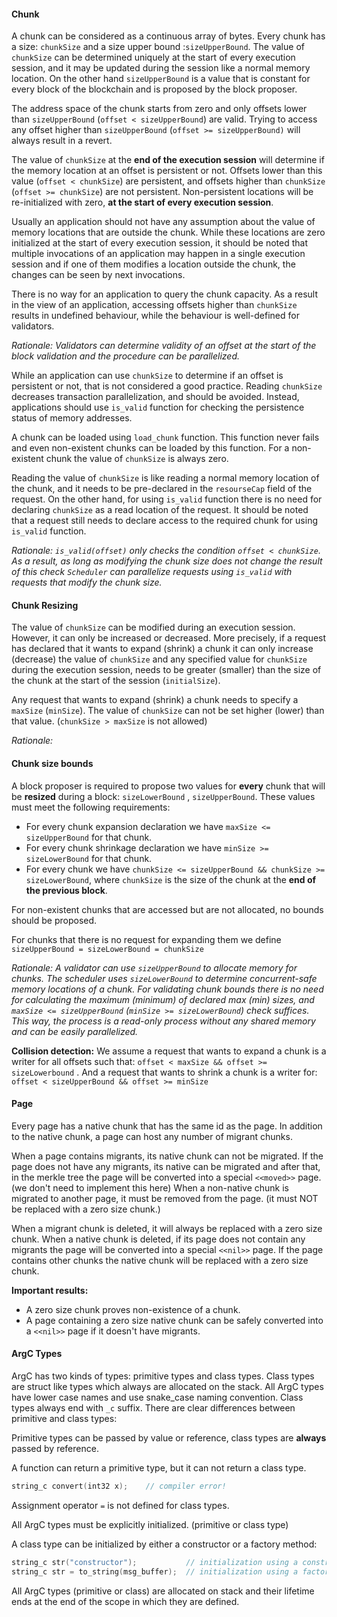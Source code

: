 #### Chunk

A chunk can be considered as a continuous array of bytes. Every chunk has a
size: `chunkSize` and a size upper bound :`sizeUpperBound`. The value
of `chunkSize` can be determined uniquely at the start of every execution
session, and it may be updated during the session like a normal memory location.
On the other hand `sizeUpperBound` is a value that is constant for every block
of the blockchain and is proposed by the block proposer.

The address space of the chunk starts from zero and only offsets lower
than `sizeUpperBound` (`offset < sizeUpperBound`)
are valid. Trying to access any offset higher
than `sizeUpperBound` (`offset >= sizeUpperBound)` will always result in a
revert.

The value of `chunkSize` at the **end of the execution session** will determine
if the memory location at an offset is persistent or not. Offsets lower than
this value (`offset < chunkSize`) are persistent, and offsets higher
than `chunkSize` (`offset >= chunkSize`) are not persistent. Non-persistent
locations will be re-initialized with zero, **at the start of every execution
session**.

Usually an application should not have any assumption about the value of memory
locations that are outside the chunk. While these locations are zero initialized
at the start of every execution session, it should be noted that multiple
invocations of an application may happen in a single execution session and if
one of them modifies a location outside the chunk, the changes can be seen by
next invocations.

There is no way for an application to query the chunk capacity. As a result in
the view of an application, accessing offsets higher than `chunkSize` results in
undefined behaviour, while the behaviour is well-defined for validators.

*Rationale: Validators can determine validity of an offset at the start of the
block validation and the procedure can be parallelized.*

While an application can use `chunkSize` to determine if an offset is persistent
or not, that is not considered a good practice. Reading `chunkSize`
decreases transaction parallelization, and should be avoided. Instead,
applications should use `is_valid` function for checking the persistence status
of memory addresses.

A chunk can be loaded using `load_chunk` function. This function never fails and
even non-existent chunks can be loaded by this function. For a non-existent
chunk the value of `chunkSize` is always zero.

Reading the value of `chunkSize` is like reading a normal memory location of the
chunk, and it needs to be pre-declared in the `resourseCap` field of the
request. On the other hand, for using `is_valid` function there is no need for
declaring `chunkSize` as a read location of the request. It should be noted that
a request still needs to declare access to the required chunk for
using `is_valid` function.

*Rationale: `is_valid(offset)` only checks the condition `offset < chunkSize`.
As a result, as long as modifying the chunk size does not change the result of
this check `Scheduler` can parallelize requests using `is_valid` with requests
that modify the chunk size.*

#### Chunk Resizing

The value of `chunkSize` can be modified during an execution session. However,
it can only be increased or decreased. More precisely, if a request has declared
that it wants to expand (shrink) a chunk it can only increase (decrease) the
value of `chunkSize` and any specified value for `chunkSize` during the
execution session, needs to be greater (smaller) than the size of the chunk at
the start of the session (`initialSize`).

Any request that wants to expand (shrink) a chunk needs to specify
a `maxSize` (`minSize`). The value of `chunkSize` can not be set higher (lower)
than that value. (`chunkSize > maxSize` is not allowed)

*Rationale:*

#### Chunk size bounds

A block proposer is required to propose two values for
**every** chunk that will be **resized** during a block: `sizeLowerBound`
, `sizeUpperBound`. These values must meet the following requirements:

- For every chunk expansion declaration we have `maxSize <= sizeUpperBound` for
  that chunk.
- For every chunk shrinkage declaration we have `minSize >= sizeLowerBound` for
  that chunk.
- For every chunk we
  have `chunkSize <= sizeUpperBound && chunkSize >= sizeLowerBound`,
  where `chunkSize`
  is the size of the chunk at the **end of the previous block**.

For non-existent chunks that are accessed but are not allocated, no bounds
should be proposed.

For chunks that there is no request for expanding them we
define `sizeUpperBound = sizeLowerBound = chunkSize`

*Rationale: A validator can use `sizeUpperBound` to allocate memory for chunks.
The scheduler uses `sizeLowerBound` to determine concurrent-safe memory
locations of a chunk. For validating chunk bounds there is no need for
calculating the maximum (minimum) of declared max (min) sizes,
and `maxSize <= sizeUpperBound` (`minSize >= sizeLowerBound`)
check suffices. This way, the process is a read-only process without any shared
memory and can be easily parallelized.*

**Collision detection:** We assume a request that wants to expand a chunk is a
writer for all offsets such that: `offset < maxSize && offset >= sizeLowerbound`
. And a request that wants to shrink a chunk is a writer
for: `offset < sizeUpperBound && offset >= minSize`

#### Page

Every page has a native chunk that has the same id as the page. In addition to
the native chunk, a page can host any number of migrant chunks.

When a page contains migrants, its native chunk can not be migrated. If the page
does not have any migrants, its native can be migrated and after that, in the
merkle tree the page will be converted into a special `<<moved>>` page.
(we don't need to implement this here) When a non-native chunk is migrated to
another page, it must be removed from the page. (it must NOT be replaced with a
zero size chunk.)

When a migrant chunk is deleted, it will always be replaced with a zero size
chunk. When a native chunk is deleted, if its page does not contain any migrants
the page will be converted into a special `<<nil>>` page. If the page contains
other chunks the native chunk will be replaced with a zero size chunk.

**Important results:**

- A zero size chunk proves non-existence of a chunk.
- A page containing a zero size native chunk can be safely converted into
  a `<<nil>>` page if it doesn't have migrants.

#### ArgC Types

ArgC has two kinds of types: primitive types and class types. Class types are
struct like types which always are allocated on the stack. All ArgC types have
lower case names and use snake_case naming convention. Class types always end
with `_c` suffix. There are clear differences between primitive and class types:

Primitive types can be passed by value or reference, class types are **always**
passed by reference.

A function can return a primitive type, but it can not return a class type.

```C
string_c convert(int32 x);    // compiler error!
```

Assignment operator `=` is not defined for class types.

All ArgC types must be explicitly initialized. (primitive or class type)

A class type can be initialized by either a constructor or a factory method:

```C
string_c str("constructor");           // initialization using a constructor
string_c str = to_string(msg_buffer);  // initialization using a factory method
```

All ArgC types (primitive or class) are allocated on stack and their lifetime
ends at the end of the scope in which they are defined. 